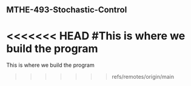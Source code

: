 ## MTHE-493-Stochastic-Control

<<<<<<< HEAD
#This is where we build the program
=======
This is where we build the program
>>>>>>> refs/remotes/origin/main

